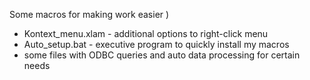 Some macros for making work easier )
- Kontext_menu.xlam - additional options to right-click menu
- Auto_setup.bat - executive program to quickly install my macros
- some files with ODBC queries and auto data processing for certain needs
